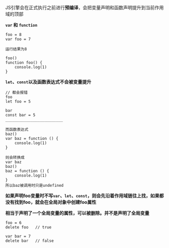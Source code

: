 JS引擎会在正式执行之前进行**预编译**，会把变量声明和函数声明提升到当前作用域的顶部

**`var` 和 `function`**

```
foo = 8
var foo = 7

运行结果为8
```

```
foo()
function foo() {
	console.log(1)
}
```



**`let`、`const`以及函数表达式不会被变量提升**

```
// 都会报错
foo
let foo = 5

bar
const bar = 5
_________________________

而函数表达式
baz()
var baz = function () {
	console.log(1)
}

则会转换成
var baz
baz()
baz = function () {
	console.log(1)
}
所以baz被调用时只是undefined
```





**如果声明foo变量时不写`var`、`let`、`const`，则会先沿着作用域链往上找，如果都没有找到foo，就会在全局对象中创建foo属性**

**相当于声明了一个全局变量的属性，可以被删除。并不是声明了全局变量**

```
foo = 6
delete foo   // true

var bar = 7
delete bar   // false
```

